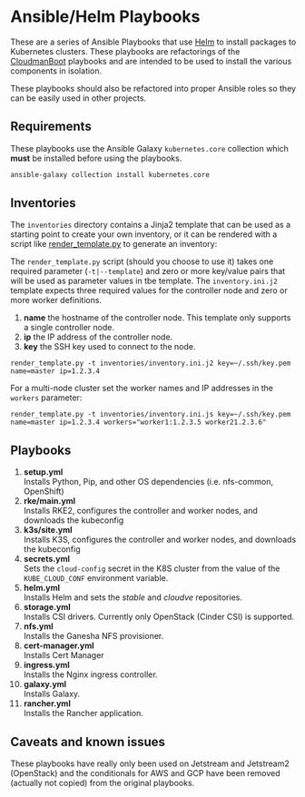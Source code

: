 # Ansible/Helm Playbooks

These are a series of Ansible Playbooks that use [Helm](https://helm.sh) to install packages to Kubernetes clusters.  These playbooks are refactorings of the [CloudmanBoot](https://github.com/CloudVE/cloudman-boot.git) playbooks and are intended to be used to install the various components in isolation. 

These playbooks should also be refactored into proper Ansible roles so they can be easily used in other projects.

## Requirements

These playbooks use the Ansible Galaxy `kubernetes.core` collection which **must** be installed before using the playbooks.

```bash
ansible-galaxy collection install kubernetes.core
```

## Inventories

The `inventories` directory contains a Jinja2 template that can be used as a starting point to create your own inventory, or it can be rendered with a script like [render_template.py](https://gist.github.com/ksuderman/82d3d3f91df794439f46842d2dcc07ab) to generate an inventory:



The `render_template.py` script (should you choose to use it) takes one required parameter (`-t|--template`) and zero or more key/value pairs that will be used as parameter values in tbe template.  The `inventory.ini.j2` template expects three required values for the controller node and zero or more worker definitions.

1. **name** the hostname of the controller node.  This template only supports a single controller node.
1. **ip** the IP address of the controller node.
1. **key** the SSH key used to connect to the node. 
```
render_template.py -t inventories/inventory.ini.j2 key=~/.ssh/key.pem name=master ip=1.2.3.4
```

For a multi-node cluster set the worker names and IP addresses in the `workers` parameter:

```
render_template.py -t inventories/inventory.ini.js key=~/.ssh/key.pem name=master ip=1.2.3.4 workers="worker1:1.2.3.5 worker21.2.3.6"
```

## Playbooks

1. **setup.yml**<br/>Installs Python, Pip, and other OS dependencies (i.e. nfs-common, OpenShift)
1. **rke/main.yml**<br/>Installs RKE2, configures the controller and worker nodes, and downloads the kubeconfig
1. **k3s/site.yml**<br/>Installs K3S, configures the controller and worker nodes, and downloads the kubeconfig
1. **secrets.yml**<br/>Sets the `cloud-config` secret in the K8S cluster from the value of the `KUBE_CLOUD_CONF` environment variable.
1. **helm.yml**<br/>Installs Helm and sets the *stable* and *cloudve* repositories.
1. **storage.yml**<br/>Installs CSI drivers.  Currently only OpenStack (Cinder CSI) is supported.
1. **nfs.yml**<br/>Installs the Ganesha NFS provisioner.
1. **cert-manager.yml**<br/>Installs Cert Manager
1. **ingress.yml**<br/>Installs the Nginx ingress controller.
1. **galaxy.yml**<br/>Installs Galaxy.
1. **rancher.yml**<br/>Installs the Rancher application.

## Caveats and known issues

These playbooks have really only been used on Jetstream and Jetstream2 (OpenStack) and the conditionals for AWS and GCP have been removed (actually not copied) from the original playbooks.